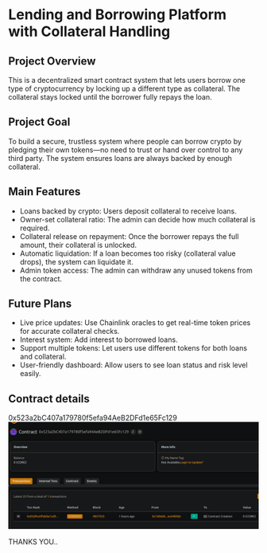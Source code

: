 # Lending and Borrowing Platform with Collateral Handling
## Project Overview
This is a decentralized smart contract system that lets users borrow one type of cryptocurrency by locking up a different type as collateral. The collateral stays locked until the borrower fully repays the loan.

## Project Goal
To build a secure, trustless system where people can borrow crypto by pledging their own tokens—no need to trust or hand over control to any third party. The system ensures loans are always backed by enough collateral.

## Main Features
- Loans backed by crypto: Users deposit collateral to receive loans.
- Owner-set collateral ratio: The admin can decide how much collateral is required.
- Collateral release on repayment: Once the borrower repays the full amount, their collateral is unlocked.
- Automatic liquidation: If a loan becomes too risky (collateral value drops), the system can liquidate it.
- Admin token access: The admin can withdraw any unused tokens from the contract.

## Future Plans
- Live price updates: Use Chainlink oracles to get real-time token prices for accurate collateral checks.
- Interest system: Add interest to borrowed loans.
- Support multiple tokens: Let users use different tokens for both loans and collateral.
- User-friendly dashboard: Allow users to see loan status and risk level easily.



## Contract details
0x523a2bC407a179780f5efa94AeB2DFd1e65Fc129![alt text](image.png)

THANKS YOU..
